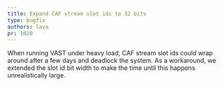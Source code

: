 ```yaml
---
title: Expand CAF stream slot ids to 32 bits
type: bugfix
authors: lava
pr: 1020
---
```


When running VAST under heavy load, CAF stream slot ids could wrap around after
a few days and deadlock the system. As a workaround, we extended the slot id bit
width to make the time until this happens unrealistically large.
